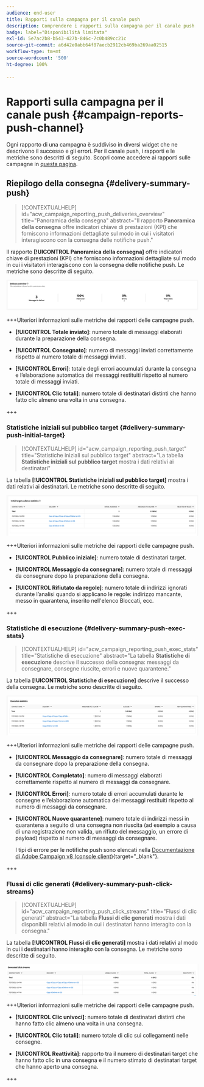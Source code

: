 ```yaml
---
audience: end-user
title: Rapporti sulla campagna per il canale push
description: Comprendere i rapporti sulla campagna per il canale push
badge: label="Disponibilità limitata"
exl-id: 5e7ac2b8-b543-427b-846c-7c0b489cc21c
source-git-commit: a6d42e0abb64f87aecb2912cb469ba269aa02515
workflow-type: tm+mt
source-wordcount: '500'
ht-degree: 100%

---
```


# Rapporti sulla campagna per il canale push {#campaign-reports-push-channel}

Ogni rapporto di una campagna è suddiviso in diversi widget che ne descrivono il successo e gli errori. Per il canale push, i rapporti e le metriche sono descritti di seguito. Scopri come accedere ai rapporti sulle campagne in [questa pagina](campaign-reports.md).

## Riepilogo della consegna {#delivery-summary-push}

>[!CONTEXTUALHELP]
>id="acw_campaign_reporting_push_deliveries_overview"
>title="Panoramica della consegna"
>abstract="Il rapporto **Panoramica della consegna** offre indicatori chiave di prestazioni (KPI) che forniscono informazioni dettagliate sul modo in cui i visitatori interagiscono con la consegna delle notifiche push."

Il rapporto **[!UICONTROL Panoramica della consegna]** offre indicatori chiave di prestazioni (KPI) che forniscono informazioni dettagliate sul modo in cui i visitatori interagiscono con la consegna delle notifiche push. Le metriche sono descritte di seguito.

![](assets/campaign-reporting-push-summary.png)


+++Ulteriori informazioni sulle metriche dei rapporti delle campagne push.

* **[!UICONTROL Totale inviato]**: numero totale di messaggi elaborati durante la preparazione della consegna.

* **[!UICONTROL Consegnato]**: numero di messaggi inviati correttamente rispetto al numero totale di messaggi inviati.

* **[!UICONTROL Errori]**: totale degli errori accumulati durante la consegna e l’elaborazione automatica dei messaggi restituiti rispetto al numero totale di messaggi inviati.

* **[!UICONTROL Clic totali]**: numero totale di destinatari distinti che hanno fatto clic almeno una volta in una consegna.

+++

### Statistiche iniziali sul pubblico target {#delivery-summary-push-initial-target}


>[!CONTEXTUALHELP]
>id="acw_campaign_reporting_push_target"
>title="Statistiche iniziali sul pubblico target"
>abstract="La tabella **Statistiche iniziali sul pubblico target** mostra i dati relativi ai destinatari"

La tabella **[!UICONTROL Statistiche iniziali sul pubblico target]** mostra i dati relativi ai destinatari. Le metriche sono descritte di seguito.

![](assets/campaign-reporting-push-target.png)


+++Ulteriori informazioni sulle metriche dei rapporti delle campagne push.

* **[!UICONTROL Pubblico iniziale]**: numero totale di destinatari target.

* **[!UICONTROL Messaggio da consegnare]**: numero totale di messaggi da consegnare dopo la preparazione della consegna.

* **[!UICONTROL Rifiutato da regole]**: numero totale di indirizzi ignorati durante l’analisi quando si applicano le regole: indirizzo mancante, messo in quarantena, inserito nell&#39;elenco Bloccati, ecc.

+++

### Statistiche di esecuzione {#delivery-summary-push-exec-stats}

>[!CONTEXTUALHELP]
>id="acw_campaign_reporting_push_exec_stats"
>title="Statistiche di esecuzione"
>abstract="La tabella **Statistiche di esecuzione** descrive il successo della consegna: messaggi da consegnare, consegne riuscite, errori e nuove quarantene."

La tabella **[!UICONTROL Statistiche di esecuzione]** descrive il successo della consegna. Le metriche sono descritte di seguito.

![](assets/campaign-reporting-push-exec.png)


+++Ulteriori informazioni sulle metriche dei rapporti delle campagne push.

* **[!UICONTROL Messaggio da consegnare]**: numero totale di messaggi da consegnare dopo la preparazione della consegna.

* **[!UICONTROL Completato]**: numero di messaggi elaborati correttamente rispetto al numero di messaggi da consegnare.

* **[!UICONTROL Errori]**: numero totale di errori accumulati durante le consegne e l’elaborazione automatica dei messaggi restituiti rispetto al numero di messaggi da consegnare.

* **[!UICONTROL Nuove quarantene]**: numero totale di indirizzi messi in quarantena a seguito di una consegna non riuscita (ad esempio a causa di una registrazione non valida, un rifiuto del messaggio, un errore di payload) rispetto al numero di messaggi da consegnare.

  I tipi di errore per le notifiche push sono elencati nella [Documentazione di Adobe Campaign v8 (console client)](https://experienceleague.adobe.com/docs/campaign/campaign-v8/send/failures/delivery-failures.html?lang=it#push-error-types){target="_blank"}.

+++

### Flussi di clic generati {#delivery-summary-push-click-streams}

>[!CONTEXTUALHELP]
>id="acw_campaign_reporting_push_click_streams"
>title="Flussi di clic generati"
>abstract="La tabella **Flussi di clic generati** mostra i dati disponibili relativi al modo in cui i destinatari hanno interagito con la consegna."

La tabella **[!UICONTROL Flussi di clic generati]** mostra i dati relativi al modo in cui i destinatari hanno interagito con la consegna. Le metriche sono descritte di seguito.

![](assets/campaign-reporting-push-clicks.png)

+++Ulteriori informazioni sulle metriche dei rapporti delle campagne push.

* **[!UICONTROL Clic univoci]**: numero totale di destinatari distinti che hanno fatto clic almeno una volta in una consegna.

* **[!UICONTROL Clic totali]**: numero totale di clic sui collegamenti nelle consegne.

* **[!UICONTROL Reattività]**: rapporto tra il numero di destinatari target che hanno fatto clic in una consegna e il numero stimato di destinatari target che hanno aperto una consegna.

+++
